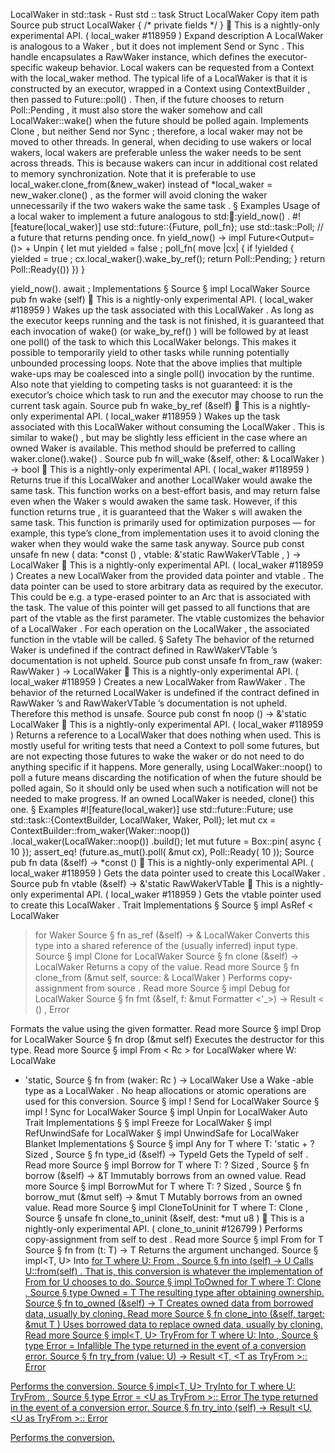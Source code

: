 LocalWaker in std::task - Rust
std
::
task
Struct
LocalWaker
Copy item path
Source
pub struct LocalWaker {
/* private fields */
}
🔬
This is a nightly-only experimental API. (
local_waker
#118959
)
Expand description
A
LocalWaker
is analogous to a
Waker
, but it does not implement
Send
or
Sync
.
This handle encapsulates a
RawWaker
instance, which defines the
executor-specific wakeup behavior.
Local wakers can be requested from a
Context
with the
local_waker
method.
The typical life of a
LocalWaker
is that it is constructed by an executor, wrapped in a
Context
using
ContextBuilder
, then passed to
Future::poll()
. Then, if the future chooses to return
Poll::Pending
, it must also store the waker somehow and call
LocalWaker::wake()
when
the future should be polled again.
Implements
Clone
, but neither
Send
nor
Sync
; therefore, a local waker may
not be moved to other threads. In general, when deciding to use wakers or local wakers,
local wakers are preferable unless the waker needs to be sent across threads. This is because
wakers can incur in additional cost related to memory synchronization.
Note that it is preferable to use
local_waker.clone_from(&new_waker)
instead
of
*local_waker = new_waker.clone()
, as the former will avoid cloning the waker
unnecessarily if the two wakers
wake the same task
.
§
Examples
Usage of a local waker to implement a future analogous to
std::thread::yield_now()
.
#![feature(local_waker)]
use
std::future::{Future, poll_fn};
use
std::task::Poll;
// a future that returns pending once.
fn
yield_now() ->
impl
Future<Output=()> + Unpin {
let
mut
yielded =
false
;
    poll_fn(
move
|cx| {
if
!yielded {
            yielded =
true
;
            cx.local_waker().wake_by_ref();
return
Poll::Pending;
        }
return
Poll::Ready(())
    })
}

yield_now().
await
;
Implementations
§
Source
§
impl
LocalWaker
Source
pub fn
wake
(self)
🔬
This is a nightly-only experimental API. (
local_waker
#118959
)
Wakes up the task associated with this
LocalWaker
.
As long as the executor keeps running and the task is not finished, it is
guaranteed that each invocation of
wake()
(or
wake_by_ref()
) will be followed by at least one
poll()
of the task to which this
LocalWaker
belongs. This makes
it possible to temporarily yield to other tasks while running potentially
unbounded processing loops.
Note that the above implies that multiple wake-ups may be coalesced into a
single
poll()
invocation by the runtime.
Also note that yielding to competing tasks is not guaranteed: it is the
executor’s choice which task to run and the executor may choose to run the
current task again.
Source
pub fn
wake_by_ref
(&self)
🔬
This is a nightly-only experimental API. (
local_waker
#118959
)
Wakes up the task associated with this
LocalWaker
without consuming the
LocalWaker
.
This is similar to
wake()
, but may be slightly less efficient in
the case where an owned
Waker
is available. This method should be preferred to
calling
waker.clone().wake()
.
Source
pub fn
will_wake
(&self, other: &
LocalWaker
) ->
bool
🔬
This is a nightly-only experimental API. (
local_waker
#118959
)
Returns
true
if this
LocalWaker
and another
LocalWaker
would awake the same task.
This function works on a best-effort basis, and may return false even
when the
Waker
s would awaken the same task. However, if this function
returns
true
, it is guaranteed that the
Waker
s will awaken the same task.
This function is primarily used for optimization purposes — for example,
this type’s
clone_from
implementation uses it to
avoid cloning the waker when they would wake the same task anyway.
Source
pub const unsafe fn
new
(
    data:
*const
()
,
    vtable: &'static
RawWakerVTable
,
) ->
LocalWaker
🔬
This is a nightly-only experimental API. (
local_waker
#118959
)
Creates a new
LocalWaker
from the provided
data
pointer and
vtable
.
The
data
pointer can be used to store arbitrary data as required
by the executor. This could be e.g. a type-erased pointer to an
Arc
that is associated with the task.
The value of this pointer will get passed to all functions that are part
of the
vtable
as the first parameter.
The
vtable
customizes the behavior of a
LocalWaker
. For each
operation on the
LocalWaker
, the associated function in the
vtable
will be called.
§
Safety
The behavior of the returned
Waker
is undefined if the contract defined
in
RawWakerVTable
’s documentation is not upheld.
Source
pub const unsafe fn
from_raw
(waker:
RawWaker
) ->
LocalWaker
🔬
This is a nightly-only experimental API. (
local_waker
#118959
)
Creates a new
LocalWaker
from
RawWaker
.
The behavior of the returned
LocalWaker
is undefined if the contract defined
in
RawWaker
’s and
RawWakerVTable
’s documentation is not upheld.
Therefore this method is unsafe.
Source
pub const fn
noop
() -> &'static
LocalWaker
🔬
This is a nightly-only experimental API. (
local_waker
#118959
)
Returns a reference to a
LocalWaker
that does nothing when used.
This is mostly useful for writing tests that need a
Context
to poll
some futures, but are not expecting those futures to wake the waker or
do not need to do anything specific if it happens.
More generally, using
LocalWaker::noop()
to poll a future
means discarding the notification of when the future should be polled again,
So it should only be used when such a notification will not be needed to make progress.
If an owned
LocalWaker
is needed,
clone()
this one.
§
Examples
#![feature(local_waker)]
use
std::future::Future;
use
std::task::{ContextBuilder, LocalWaker, Waker, Poll};
let
mut
cx = ContextBuilder::from_waker(Waker::noop())
    .local_waker(LocalWaker::noop())
    .build();
let
mut
future = Box::pin(
async
{
10
});
assert_eq!
(future.as_mut().poll(
&mut
cx), Poll::Ready(
10
));
Source
pub fn
data
(&self) ->
*const
()
🔬
This is a nightly-only experimental API. (
local_waker
#118959
)
Gets the
data
pointer used to create this
LocalWaker
.
Source
pub fn
vtable
(&self) -> &'static
RawWakerVTable
🔬
This is a nightly-only experimental API. (
local_waker
#118959
)
Gets the
vtable
pointer used to create this
LocalWaker
.
Trait Implementations
§
Source
§
impl
AsRef
<
LocalWaker
> for
Waker
Source
§
fn
as_ref
(&self) -> &
LocalWaker
Converts this type into a shared reference of the (usually inferred) input type.
Source
§
impl
Clone
for
LocalWaker
Source
§
fn
clone
(&self) ->
LocalWaker
Returns a copy of the value.
Read more
Source
§
fn
clone_from
(&mut self, source: &
LocalWaker
)
Performs copy-assignment from
source
.
Read more
Source
§
impl
Debug
for
LocalWaker
Source
§
fn
fmt
(&self, f: &mut
Formatter
<'_>) ->
Result
<
()
,
Error
>
Formats the value using the given formatter.
Read more
Source
§
impl
Drop
for
LocalWaker
Source
§
fn
drop
(&mut self)
Executes the destructor for this type.
Read more
Source
§
impl<W>
From
<
Rc
<W>> for
LocalWaker
where
    W:
LocalWake
+ 'static,
Source
§
fn
from
(waker:
Rc
<W>) ->
LocalWaker
Use a
Wake
-able type as a
LocalWaker
.
No heap allocations or atomic operations are used for this conversion.
Source
§
impl !
Send
for
LocalWaker
Source
§
impl !
Sync
for
LocalWaker
Source
§
impl
Unpin
for
LocalWaker
Auto Trait Implementations
§
§
impl
Freeze
for
LocalWaker
§
impl
RefUnwindSafe
for
LocalWaker
§
impl
UnwindSafe
for
LocalWaker
Blanket Implementations
§
Source
§
impl<T>
Any
for T
where
    T: 'static + ?
Sized
,
Source
§
fn
type_id
(&self) ->
TypeId
Gets the
TypeId
of
self
.
Read more
Source
§
impl<T>
Borrow
<T> for T
where
    T: ?
Sized
,
Source
§
fn
borrow
(&self) ->
&T
Immutably borrows from an owned value.
Read more
Source
§
impl<T>
BorrowMut
<T> for T
where
    T: ?
Sized
,
Source
§
fn
borrow_mut
(&mut self) ->
&mut T
Mutably borrows from an owned value.
Read more
Source
§
impl<T>
CloneToUninit
for T
where
    T:
Clone
,
Source
§
unsafe fn
clone_to_uninit
(&self, dest:
*mut
u8
)
🔬
This is a nightly-only experimental API. (
clone_to_uninit
#126799
)
Performs copy-assignment from
self
to
dest
.
Read more
Source
§
impl<T>
From
<T> for T
Source
§
fn
from
(t: T) -> T
Returns the argument unchanged.
Source
§
impl<T, U>
Into
<U> for T
where
    U:
From
<T>,
Source
§
fn
into
(self) -> U
Calls
U::from(self)
.
That is, this conversion is whatever the implementation of
From
<T> for U
chooses to do.
Source
§
impl<T>
ToOwned
for T
where
    T:
Clone
,
Source
§
type
Owned
= T
The resulting type after obtaining ownership.
Source
§
fn
to_owned
(&self) -> T
Creates owned data from borrowed data, usually by cloning.
Read more
Source
§
fn
clone_into
(&self, target:
&mut T
)
Uses borrowed data to replace owned data, usually by cloning.
Read more
Source
§
impl<T, U>
TryFrom
<U> for T
where
    U:
Into
<T>,
Source
§
type
Error
=
Infallible
The type returned in the event of a conversion error.
Source
§
fn
try_from
(value: U) ->
Result
<T, <T as
TryFrom
<U>>::
Error
>
Performs the conversion.
Source
§
impl<T, U>
TryInto
<U> for T
where
    U:
TryFrom
<T>,
Source
§
type
Error
= <U as
TryFrom
<T>>::
Error
The type returned in the event of a conversion error.
Source
§
fn
try_into
(self) ->
Result
<U, <U as
TryFrom
<T>>::
Error
>
Performs the conversion.